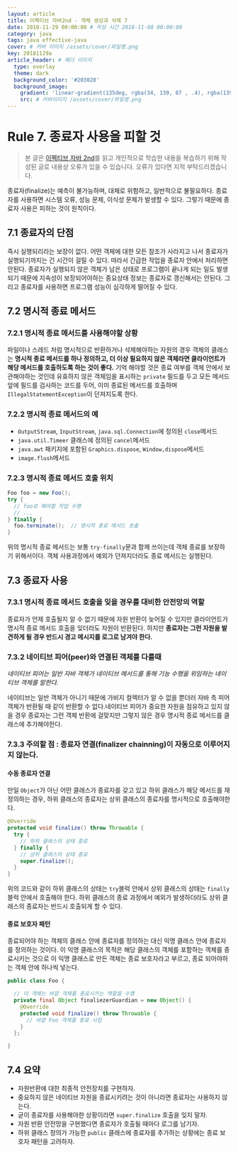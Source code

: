 ```yaml
---
layout: article
title: 이펙티브 자바2nd - 객체 생성과 삭제 7
date: 2018-11-29 00:00:00 # 작성 시간 2018-11-08 00:00:00
category: java
tags: java effective-java
cover: # 커버 이미지 /assets/cover/파일명.png
key: 20181129a
article_header: # 헤더 이미지
  type: overlay
  theme: dark
  background_color: '#203028'
  background_image:
    gradient: 'linear-gradient(135deg, rgba(34, 139, 87 , .4), rgba(139, 34, 139, .4))'
    src: # 커버이미지 /assets/cover/파일명.png
---
```


# Rule 7. 종료자 사용을 피할 것

<!--more-->

> 본 글은 [이펙티브 자바 2nd](https://book.naver.com/bookdb/book_detail.nhn?bid=8064518)를
읽고 개인적으로 학습한 내용을 복습하기 위해 작성된 글로 내용상 오류가 있을 수 있습니다.
오류가 있다면 지적 부탁드리겠습니다.


종료자(finalize)는 예측이 불가능하며, 대체로 위험하고, 일반적으로 불필요하다. 종료자를
사용하면 시스템 오류, 성능 문제, 이식성 문제가 발생할 수 있다. 그렇기 때문에 종료자 사용은
피하는 것이 원칙이다.

## 7.1 종료자의 단점

즉시 실행되리라는 보장이 없다. 어떤 객체에 대한 모든 참조가 사라지고 나서 종료자가
실행되기까지는 긴 시간이 걸릴 수 있다. 따라서 긴급한 작업을 종료자 안에서 처리하면 안된다.
종료자가 실행되지 않은 객체가 남은 상태로 프로그램이 끝나게 되는 일도 발생되기 때문에
지속성이 보장되어야하는 중요상태 정보는 종료자로 갱신해서는 안된다. 그리고 종료자를 사용하면
프로그램 성능이 심각하게 떨어질 수 있다.

## 7.2 명시적 종료 메서드

### 7.2.1 명시적 종료 메서드를 사용해야할 상황

파일이나 스레드 처럼 명시적으로 반환하거나 삭제해야하는 자원의 경우 객체의 클래스는
**명시적 종료 메서드를 하나 정의하고, 더 이상 필요하지 않은 객체라면 클라이언트가
해당 메서드를 호출하도록 하는 것이 좋다.** 기억 해야할 것은 종료 여부를 객체 안에서
보관해야하는 것인데 유효하지 않은 객체임을 표시하는 `private` 필드를 두고 모든 메서드
앞에 필드를 검사하는 코드를 두어, 이미 종료된 메서드를 호출하며 `IllegalStatementException`이
던져지도록 한다.

### 7.2.2 명시적 종료 메서드의 예

- `OutputStream`, `InputStream`, `java.sql.Connection`에 정의된 `close`메서드
- `java.util.Timeer` 클래스에 정의된 `cancel`메서드
- `java.awt` 패키지에 포함된 `Graphics.dispose`, `Window,dispose`메서드
- `image.flush`메서드

### 7.2.3 명시적 종료 메서드 호출 위치

```java
Foo foo = new Foo();
try {
  // foo로 해야할 작업 수행
  // ...
} finally {
  foo.terminate();  // 명시적 종료 메서드 호출
}
```

위의 명시적 종료 메서드는 보통 `try-finally`문과 함께 쓰이는데 객체 종료를 보장하기
위해서이다. 객체 사용과정에서 예외가 던져지더라도 종료 메서드는 실행된다.

## 7.3 종료자 사용

### 7.3.1 명시적 종료 메서드 호출을 잊을 경우를 대비한 안전망의 역할

종료자가 언제 호출될지 알 수 없기 때문에 자원 반환이 늦어질 수 있지만 클라이언트가
명시적 종료 메서드 호출을 잊더라도 자원이 반환된다. 하지만 **종료자는 그런 자원을 발견하게
될 경우 반드시 경고 메시지를 로그로 남겨야 한다.**

### 7.3.2 네이티브 피어(peer)와 연결된 객체를 다룰때

*네이티브 피어는 일반 자바 객체가 네이티브 메서드를 통해 기능 수행을 위임하는 네이티브
객체를 말한다.*

네이티브는 일반 객체가 아니기 때문에 가비지 컬렉터가 알 수 없을 뿐더러 자바 측 피어 객체가
반환될 때 같이 반환할 수 없다.네이티브 피어가 중요한 자원을 점유하고 있지 않을 경우 종료자는
그런 객체 반환에 걸맞지만 그렇지 않은 경우 명시적 종료 메서드를 클래스에 추가해야한다.

### 7.3.3 주의할 점 : 종료자 연결(finalizer chainning)이 자동으로 이루어지지 않는다.

#### 수동 종료자 연결

만일 `Object`가 아닌 어떤 클래스가 종료자를 갖고 있고 하위 클래스가 해당 메서드를 재정의하는
경우, 하위 클래스의 종료자는 상위 클래스의 종료자를 명시적으로 호출해야한다.

```java
@Override
protected void finalize() throw Throwable {
  try {
    // 하위 클래스의 상태 종료
  } finally {
    // 상위 클래스의 상태 종료
    super.finalize();
  }
}
```

위의 코드와 같이 하위 클래스의 상태는 `try`블럭 안에서 상위 클래스의 상태는 `finally`
블럭 안에서 호출해야 한다. 하위 클래스의 종료 과정에서 예외가 발생하더라도 상위 클래스의
종료자는 반드시 호출되게 할 수 있다.

#### 종료 보호자 패턴

종료되어야 하는 객체의 클래스 안에 종료자를 정의하는 대신 익명 클래스 안에 종료자를 정의하는
것이다. 이 익명 클래스의 목적은 해당 클래스의 객체를 포함하는 객체를 종료시키는 것으로
이 익명 클래스로 만든 객체는 종료 보호자라고 부르고, 종료 되어야하는 객체 안에 하나씩 넣는다.

```java
public class Foo {

  // 이 객체는 바깥 객체를 종료시키는 역할을 수행
  private final Object finaliezerGuardian = new Object() {
    @Override
    protected void finalize() throw Throwable {
      // 바깥 Foo 객체를 종료 시킴
    }
  };

}
```

## 7.4 요약

- 자원반환에 대한 최종적 안전장치를 구현하자.
- 중요하지 않은 네이티브 자원을 종료시키려는 것이 아니라면 종료자는 사용하지 않는다.
- 굳이 종료자를 사용해야한 상황이라면 `super.finalize` 호출을 잊지 말자.
- 자원 반환 안전망을 구현했다면 종료자가 호출될 때마다 로그를 남기자.
- 하위 클래스 정의가 가능한 `public` 클래스에 종료자를 추가하는 상황에는 종료 보호자 패턴을
고려하자.
